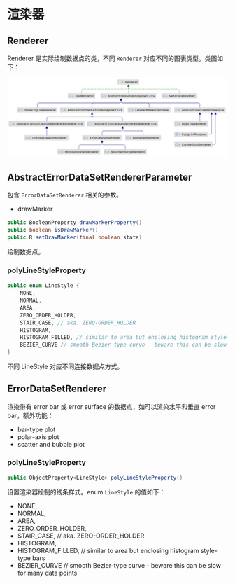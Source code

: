 # 渲染器

## Renderer

Renderer 是实际绘制数据点的类，不同 `Renderer` 对应不同的图表类型。类图如下：

![](images/Pasted%20image%2020230713171016.png)

## AbstractErrorDataSetRendererParameter

包含 `ErrorDataSetRenderer` 相关的参数。

- drawMarker

```java
public BooleanProperty drawMarkerProperty()
public boolean isDrawMarker()
public R setDrawMarker(final boolean state)
```

绘制数据点。



### polyLineStyleProperty

```java
public enum LineStyle {
    NONE,
    NORMAL,
    AREA,
    ZERO_ORDER_HOLDER,
    STAIR_CASE, // aka. ZERO-ORDER_HOLDER
    HISTOGRAM,
    HISTOGRAM_FILLED, // similar to area but enclosing histogram style-type bars
    BEZIER_CURVE // smooth Bezier-type curve - beware this can be slow for many data points
}
```

不同 LineStyle 对应不同连接数据点方式。




## ErrorDataSetRenderer

渲染带有 error bar 或 error surface 的数据点，如可以渲染水平和垂直 error bar，额外功能：

- bar-type plot
- polar-axis plot
- scatter and bubble plot

### polyLineStyleProperty

```java
public ObjectProperty<LineStyle> polyLineStyleProperty()
```

设置渲染器绘制的线条样式。enum `LineStyle` 的值如下：

- NONE,  
- NORMAL,  
- AREA,  
- ZERO_ORDER_HOLDER,  
- STAIR_CASE, // aka. ZERO-ORDER_HOLDER  
- HISTOGRAM,  
- HISTOGRAM_FILLED, // similar to area but enclosing histogram style-type bars  
- BEZIER_CURVE // smooth Bezier-type curve - beware this can be slow for many data points

